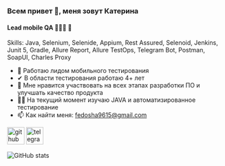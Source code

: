 ### Всем привет 👋, меня зовут Катерина
#### Lead mobile QA 👩🏻‍💻 🐞 

Skills: Java, Selenium, Selenide, Appium, Rest Assured, Selenoid, Jenkins, Junit 5, Gradle, Allure Report, Allure TestOps, Telegram Bot, Postman, SoapUI, Charles Proxy

- 🔭 Работаю лидом мобильного тестирования
- ✔ В области тестирования работаю 4+ лет
- 🌱 Мне нравится участвовать на всех этапах разработки ПО и улучшать качество продукта
- 👩‍🎓 На текущий момент изучаю JAVA и автоматизированное тестирование
- 📫 Как найти меня: fedosha9615@gmail.com

[<img src='https://github.githubassets.com/favicons/favicon.svg' alt='github' height='40'>](https://github.com/astashkina-ea)  [<img src='https://telegram.org/favicon.ico' alt='telegram' height='40'>](https://t.me/astashkina_ea)  

![GitHub stats](https://github-readme-stats.vercel.app/api?username=astashkina-ea&show_icons=true)  

<!--
### Hi there 👋
**astashkina-ea/astashkina-ea** is a ✨ _special_ ✨ repository because its `README.md` (this file) appears on your GitHub profile.

Here are some ideas to get you started:

- 🔭 I’m currently working on ...
- 🌱 I’m currently learning ...
- 👯 I’m looking to collaborate on ...
- 🤔 I’m looking for help with ...
- 💬 Ask me about ...
- 📫 How to reach me: ...
- ⚡ Fun fact: ...
-->

